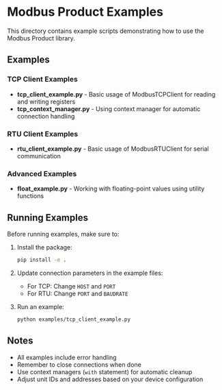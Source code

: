 # Modbus Product Examples

This directory contains example scripts demonstrating how to use the Modbus Product library.

## Examples

### TCP Client Examples

- **tcp_client_example.py** - Basic usage of ModbusTCPClient for reading and writing registers
- **tcp_context_manager.py** - Using context manager for automatic connection handling

### RTU Client Examples

- **rtu_client_example.py** - Basic usage of ModbusRTUClient for serial communication

### Advanced Examples

- **float_example.py** - Working with floating-point values using utility functions

## Running Examples

Before running examples, make sure to:

1. Install the package:
   ```bash
   pip install -e .
   ```

2. Update connection parameters in the example files:
   - For TCP: Change `HOST` and `PORT`
   - For RTU: Change `PORT` and `BAUDRATE`

3. Run an example:
   ```bash
   python examples/tcp_client_example.py
   ```

## Notes

- All examples include error handling
- Remember to close connections when done
- Use context managers (`with` statement) for automatic cleanup
- Adjust unit IDs and addresses based on your device configuration
